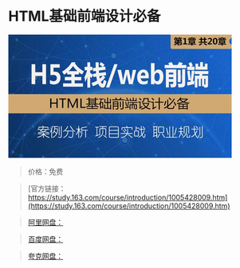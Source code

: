 # HTML基础前端设计必备

![img](../../../assets/study163/free/fef696af-3cd1-4692-ad60-dcf8d474de27.jpg)

> 价格：免费

> [官方链接：https://study.163.com/course/introduction/1005428009.htm](https://study.163.com/course/introduction/1005428009.htm)

> [阿里网盘：]()

> [百度网盘：]()

> [夸克网盘：]()
